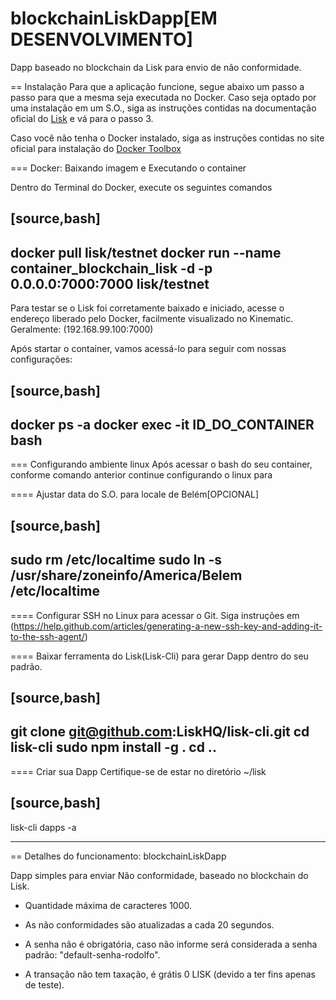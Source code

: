 # blockchainLiskDapp[EM DESENVOLVIMENTO]
Dapp baseado no blockchain da Lisk para envio de não conformidade.

== Instalação
Para que a aplicação funcione, segue abaixo um passo a passo para que a mesma seja executada no Docker.
Caso seja optado por uma instalação em um S.O., siga as instruções contidas na documentação oficial do  [Lisk](https://lisk.io/documentation?i=lisk-docs/BinaryInstall) e vá para o passo 3.

Caso você não tenha o Docker instalado, siga as instruções contidas no site oficial para instalação do [Docker Toolbox](https://www.docker.com/products/docker-toolbox)

=== Docker: Baixando imagem e Executando o container

Dentro do Terminal do Docker, execute os seguintes comandos

[source,bash]
----
docker pull lisk/testnet
docker run --name container_blockchain_lisk -d -p 0.0.0.0:7000:7000 lisk/testnet
----

Para testar se o Lisk foi corretamente baixado e iniciado, acesse o endereço liberado pelo Docker, facilmente visualizado no Kinematic. Geralmente: (192.168.99.100:7000)

Após startar o container, vamos acessá-lo para seguir com nossas configurações:

[source,bash]
----
docker ps -a
docker exec -it ID_DO_CONTAINER bash
----

=== Configurando ambiente linux 
Após acessar o bash do seu container, conforme comando anterior continue configurando o linux para

==== Ajustar data do S.O. para locale de Belém[OPCIONAL]

[source,bash]
----
sudo rm /etc/localtime
sudo ln -s /usr/share/zoneinfo/America/Belem /etc/localtime
----

==== Configurar SSH no Linux para acessar o Git. 
Siga instruções em (https://help.github.com/articles/generating-a-new-ssh-key-and-adding-it-to-the-ssh-agent/)

==== Baixar ferramenta do Lisk(Lisk-Cli) para gerar Dapp dentro do seu padrão.
 
[source,bash]
----
git clone git@github.com:LiskHQ/lisk-cli.git
cd lisk-cli
sudo npm install -g .
cd ..
----

==== Criar sua Dapp
Certifique-se de estar no diretório ~/lisk

[source,bash]
----
lisk-cli dapps -a

---- 

== Detalhes do funcionamento: blockchainLiskDapp

Dapp simples para enviar Não conformidade, baseado no blockchain do Lisk.

- Quantidade máxima de caracteres 1000.

- As não conformidades são atualizadas a cada 20 segundos.

- A senha não é obrigatória, caso não informe será considerada a senha padrão: "default-senha-rodolfo".

- A transação não tem taxação, é grátis 0 LISK (devido a ter fins apenas de teste).
